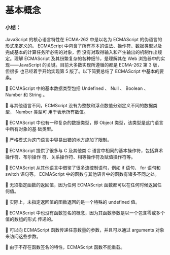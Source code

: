 # 基本概念

### 小结：

JavaScript 的核心语言特性在 ECMA-262 中是以名为 ECMAScript 的伪语言的形式来定义的。
ECMAScript 中包含了所有基本的语法、操作符、数据类型以及完成基本的计算任务所必需的对象，但
没有对取得输入和产生输出的机制作出规定。理解 ECMAScript 及其纷繁复杂的各种细节，是理解其在
Web 浏览器中的实现——JavaScript 的关键。目前大多数实现所遵循的都是 ECMA-262 第 3 版，但很多
也已经着手开始实现第 5 版了。以下简要总结了 ECMAScript 中基本的要素。

  ECMAScript 中的基本数据类型包括 Undefined 、 Null 、 Boolean 、 Number 和 String 。

  与其他语言不同，ECMScript 没有为整数和浮点数值分别定义不同的数据类型， Number 类型可
用于表示所有数值。

  ECMAScript 中也有一种复杂的数据类型，即 Object 类型，该类型是这门语言中所有对象的基
础类型。

  严格模式为这门语言中容易出错的地方施加了限制。

  ECMAScript 提供了很多与 C 及其他类 C 语言中相同的基本操作符，包括算术操作符、布尔操作
符、关系操作符、相等操作符及赋值操作符等。

  ECMAScript 从其他语言中借鉴了很多流控制语句，例如 if 语句、 for 语句和 switch 语句等。
ECMAScript 中的函数与其他语言中的函数有诸多不同之处。

  无须指定函数的返回值，因为任何 ECMAScript 函数都可以在任何时候返回任何值。

  实际上，未指定返回值的函数返回的是一个特殊的 undefined 值。

  ECMAScript 中也没有函数签名的概念，因为其函数参数是以一个包含零或多个值的数组的形式
传递的。

  可以向 ECMAScript 函数传递任意数量的参数，并且可以通过 arguments 对象来访问这些参数。

  由于不存在函数签名的特性，ECMAScript 函数不能重载。